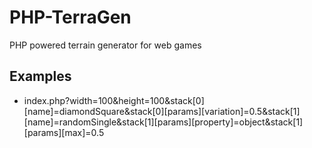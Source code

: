 PHP-TerraGen
============

PHP powered terrain generator for web games

Examples
--------

- index.php?width=100&height=100&stack[0][name]=diamondSquare&stack[0][params][variation]=0.5&stack[1][name]=randomSingle&stack[1][params][property]=object&stack[1][params][max]=0.5

